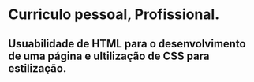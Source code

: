 # Curriculo pessoal, Profissional.
## Usuabilidade de HTML para o desenvolvimento de uma página e ultilização de CSS para estilização.
